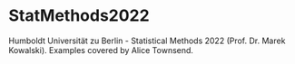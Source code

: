 # StatMethods2022
Humboldt Universität zu Berlin - Statistical Methods 2022 (Prof. Dr. Marek Kowalski). Examples covered by Alice Townsend.

